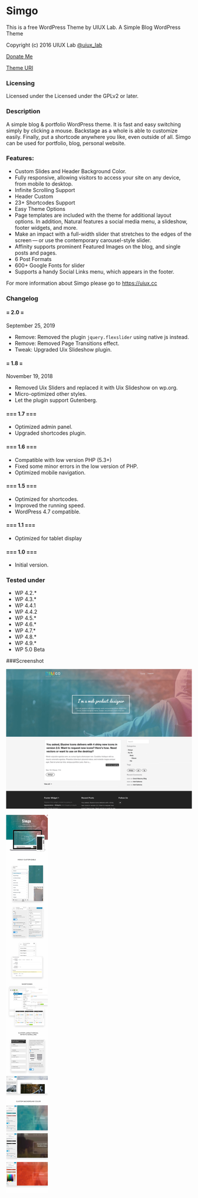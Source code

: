 # Simgo
This is a free WordPress Theme by UIUX Lab. A Simple Blog WordPress Theme

Copyright (c) 2016 UIUX Lab [@uiux_lab](https://twitter.com/uiux_lab)

[Donate Me](https://www.paypal.com/cgi-bin/webscr?cmd=_s-xclick&hosted_button_id=PYZLU7UZNQ6CE)

[Theme URI](https://uiux.cc/products-item/simgo-a-simple-blog-wordpress-theme/)



### Licensing

Licensed under the Licensed under the GPLv2 or later.

### Description


A simple blog & portfolio WordPress theme. It is fast and easy switching simply by clicking a mouse. Backstage as a whole is able to customize easily. Finally, put a shortcode anywhere you like, even outside of all. Simgo can be used for portfolio, blog, personal website.

### Features:

*   Custom Slides and Header Background Color.
*   Fully responsive, allowing visitors to access your site on any device, from mobile to desktop.
*   Infinite Scrolling Support
*   Header Custom
*   23+ Shortcodes Support
*   Easy Theme Options
*   Page templates are included with the theme for additional layout options. In addition, Natural features a social media menu, a slideshow, footer widgets, and more.
*   Make an impact with a full-width slider that stretches to the edges of the screen — or use the contemporary carousel-style slider.
*   Affinity supports prominent Featured Images on the blog, and single posts and pages.
*   6 Post Formats
*   600+ Google Fonts for slider
*   Supports a handy Social Links menu, which appears in the footer.


For more information about Simgo please go to https://uiux.cc


### Changelog


#### = 2.0 =

September 25, 2019

* Remove: Removed the plugin `jquery.flexslider` using native js instead.
* Remove: Removed Page Transitions effect.
* Tweak: Upgraded Uix Slideshow plugin.

#### = 1.8 =

November 19, 2018

* Removed Uix Sliders and replaced it with Uix Slideshow on wp.org.
* Micro-optimized other styles.
* Let the plugin support Gutenberg.


#### === 1.7 ===

* Optimized admin panel.
* Upgraded shortcodes plugin.



#### === 1.6 ===

* Compatible with low version PHP (5.3+)
* Fixed some minor errors in the low version of PHP.
* Optimized mobile navigation.



#### === 1.5 ===

* Optimized for shortcodes.
* Improved the running speed.
* WordPress 4.7 compatible.


#### === 1.1 ===

* Optimized for tablet display



#### === 1.0 ===

* Initial version.



### Tested under

- WP 4.2.*
- WP 4.3.*
- WP 4.4.1
- WP 4.4.2
- WP 4.5.*
- WP 4.6.*
- WP 4.7.*
- WP 4.8.*
- WP 4.9.*
- WP 5.0 Beta


###Screenshot

![](https://github.com/xizon/simgo/blob/master/assets/screenshot.png)

![](https://github.com/xizon/simgo/blob/master/assets/preview.jpg)



